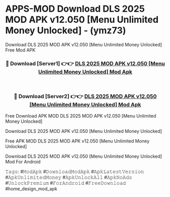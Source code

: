 # APPS-MOD Download DLS 2025 MOD APK v12.050 [Menu Unlimited Money Unlocked] - (ymz73)
Download DLS 2025 MOD APK v12.050 [Menu Unlimited Money Unlocked] Free Mod APK

<div align="center">
<h3>🔴 Download [Server1] 👉👉 <a href="https://apk-comot.site?title=DLS_2025_MOD_APK_v12.050_[Menu_Unlimited_Money_Unlocked]">DLS 2025 MOD APK v12.050 [Menu Unlimited Money Unlocked] Mod Apk</a></h3><br>

<h3>🔴 Download [Server2] 👉👉 <a href="https://apk-comot.site?title=DLS_2025_MOD_APK_v12.050_[Menu_Unlimited_Money_Unlocked]">DLS 2025 MOD APK v12.050 [Menu Unlimited Money Unlocked] Mod Apk</a></h3>
</div>


Free Download APK MOD DLS 2025 MOD APK v12.050 [Menu Unlimited Money Unlocked]

Download DLS 2025 MOD APK v12.050 [Menu Unlimited Money Unlocked] 

Free APK MOD DLS 2025 MOD APK v12.050 [Menu Unlimited Money Unlocked] 

Download DLS 2025 MOD APK v12.050 [Menu Unlimited Money Unlocked] Mod For Android

𝚃𝚊𝚐𝚜: #𝙼𝚘𝚍𝙰𝚙𝚔 #𝙳𝚘𝚠𝚗𝚕𝚘𝚊𝚍𝙼𝚘𝚍𝙰𝚙𝚔 #𝙰𝚙𝚔𝙻𝚊𝚝𝚎𝚜𝚝𝚅𝚎𝚛𝚜𝚒𝚘𝚗 #𝙰𝚙𝚔𝚄𝚗𝚕𝚒𝚖𝚒𝚝𝚎𝚍𝙼𝚘𝚗𝚎𝚢 #𝙰𝚙𝚔𝚄𝚗𝚕𝚘𝚌𝚔𝙰𝚕𝚕 #𝙰𝚙𝚔𝙽𝚘𝙰𝚍𝚜 #𝚄𝚗𝚕𝚘𝚌𝚔𝙿𝚛𝚎𝚖𝚒𝚞𝚖 #𝙵𝚘𝚛𝙰𝚗𝚍𝚛𝚘𝚒𝚍 #𝙵𝚛𝚎𝚎𝙳𝚘𝚠𝚗𝚕𝚘𝚊𝚍 #home_design_mod_apk